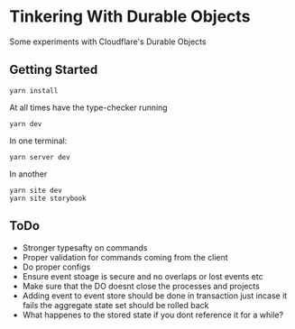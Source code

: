 # Tinkering With Durable Objects

Some experiments with Cloudflare's Durable Objects

## Getting Started

```
yarn install
```

At all times have the type-checker running

```
yarn dev
```

In one terminal:

```
yarn server dev
```

In another

```
yarn site dev
yarn site storybook
```

## ToDo

- Stronger typesafty on commands
- Proper validation for commands coming from the client
- Do proper configs
- Ensure event stoage is secure and no overlaps or lost events etc
- Make sure that the DO doesnt close the processes and projects
- Adding event to event store should be done in transaction just incase it fails the aggregate state set should be rolled back
- What happenes to the stored state if you dont reference it for a while?
